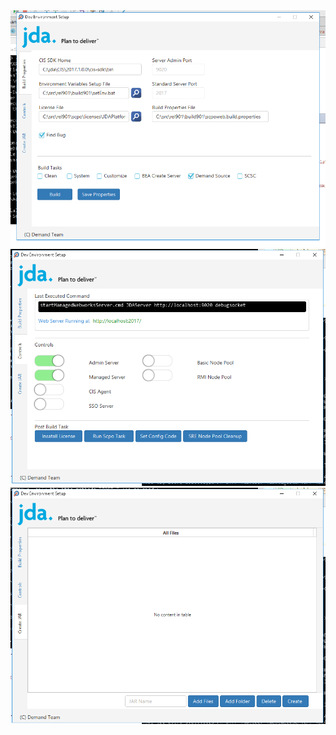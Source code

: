 
<img src="screenshots/buildprops.png"/>

<img src="screenshots/controls.png"/>

<img src="screenshots/createjar.png"/>
